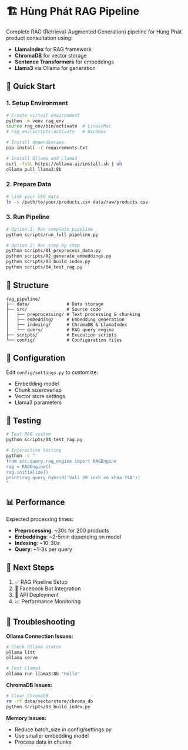 # 🏗️ Hùng Phát RAG Pipeline

Complete RAG (Retrieval-Augmented Generation) pipeline for Hùng Phát product consultation using:
- **LlamaIndex** for RAG framework
- **ChromaDB** for vector storage
- **Sentence Transformers** for embeddings
- **Llama3** via Ollama for generation

## 🚀 Quick Start

### 1. Setup Environment
```bash
# Create virtual environment
python -m venv rag_env
source rag_env/bin/activate  # Linux/Mac
# rag_env\Scripts\activate   # Windows

# Install dependencies
pip install -r requirements.txt

# Install Ollama and Llama3
curl -fsSL https://ollama.ai/install.sh | sh
ollama pull llama3:8b
```

### 2. Prepare Data
```bash
# Link your CSV data
ln -s /path/to/your/products.csv data/raw/products.csv
```

### 3. Run Pipeline
```bash
# Option 1: Run complete pipeline
python scripts/run_full_pipeline.py

# Option 2: Run step by step
python scripts/01_preprocess_data.py
python scripts/02_generate_embeddings.py  
python scripts/03_build_index.py
python scripts/04_test_rag.py
```

## 📁 Structure
```
rag_pipeline/
├── data/              # Data storage
├── src/               # Source code
│   ├── preprocessing/ # Text processing & chunking
│   ├── embedding/     # Embedding generation
│   ├── indexing/      # ChromaDB & LlamaIndex
│   └── query/         # RAG query engine
├── scripts/           # Execution scripts
└── config/            # Configuration files
```

## 🔧 Configuration

Edit `config/settings.py` to customize:
- Embedding model
- Chunk size/overlap
- Vector store settings
- Llama3 parameters

## 🧪 Testing

```bash
# Test RAG system
python scripts/04_test_rag.py

# Interactive testing
python -c "
from src.query.rag_engine import RAGEngine
rag = RAGEngine()
rag.initialize()
print(rag.query_hybrid('Vali 20 inch có khóa TSA'))
"
```

## 📊 Performance

Expected processing times:
- **Preprocessing**: ~30s for 200 products
- **Embeddings**: ~2-5min depending on model
- **Indexing**: ~10-30s
- **Query**: ~1-3s per query

## 🎯 Next Steps

1. ✅ RAG Pipeline Setup
2. 🔄 Facebook Bot Integration
3. 🚀 API Deployment
4. 📈 Performance Monitoring

## 🐛 Troubleshooting

**Ollama Connection Issues:**
```bash
# Check Ollama status
ollama list
ollama serve

# Test Llama3
ollama run llama3:8b "Hello"
```

**ChromaDB Issues:**
```bash
# Clear ChromaDB
rm -rf data/vectorstore/chroma_db
python scripts/03_build_index.py
```

**Memory Issues:**
- Reduce batch_size in config/settings.py
- Use smaller embedding model
- Process data in chunks
